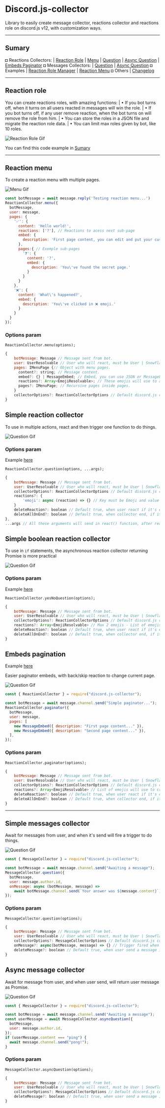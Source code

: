 # Discord.js-collector

Library to easily create message collector, reactions collector and reactions role on discord.js v12, with customization ways.

---

## Sumary
◘ Reactions Collectors:
| [Reaction Role](#reaction-role)
| [Menu](#reaction-menu)
| [Question](#simple-reaction-collector)
| [Async Question](#simple-boolean-reaction-collector)
| [Embeds Paginator](#embeds-pagination)
◘ Messages Collectors:
| [Question](#simple-messages-collector)
| [Async Question](#async-message-collector)
◘ Examples
| [Reaction Role Manager](./examples/reaction-role-manager/basic.js)
| [Reaction Menu](./examples/reaction-collector/menu.js)
◘ Others
| [Changelog](CHANGELOG.md)

---

## Reaction role

You can create reactions roles, with amazing functions:
| • If you bot turns off, when it turns on all users reacted in messages will win the role.
| • If you bot turns off, if any user remove reaction, when the bot turns on will remove the role from him.
| • You can store the roles in a JSON file and migrate the reaction role data.
| • You can limit max roles given by bot, like 10 roles.

![Reaction Role Gif](./assets/reactionRoles.gif)

You can find this code example in [Sumary](#sumary)

---

## Reaction menu

To create a reaction menu with multiple pages.

![Menu Gif](./assets/reactMenu.gif)

```js
const botMessage = await message.reply('Testing reaction menu...')
ReactionCollector.menu({
  botMessage,
  user: message,
  pages: {
    '✅': {
      content: 'Hello world!',
      reactions: ['?'], // Reactions to acess next sub-page
      embed: {
        description: 'First page content, you can edit and put your custom embed.'
      },
      pages:{ // Exemple sub-pages
        '❓': {
          content: '?',
          embed: {
            description: 'You\'ve found the secret page.'
          }
        }
      }
    },
    '❌': {
      content: 'What\'s happened?',
      embed: {
        description: 'You\'ve clicked in ❌ emoji.'
      }
    }
  }
});
```

### Options param

`ReactionCollector.menu(options);`

```js
{
    botMessage: Message // Message sent from bot.
    user: UserResolvable // User who will react, must be User | Snowflake | Message | GuildMember.
    pages: IMenuPage {// Object with menu pages.
      content?: string; // Message content.
      embed?: {} | MessageEmbed; // Embed, you can use JSON or MessageEmbed.
      reactions?: Array<EmojiResolvable>; // These emojis will use to acess next subpages.
      pages?: IMenuPage; // Recursive pages inside pages.
    } 
    collectorOptions?: ReactionCollectorOptions // Default discord.js collector options.
}
```

## Simple reaction collector

To use in multiple actions, react and then trigger one function to do things.

![Question Gif](./assets/reactQuestion.gif)

### Options param
Example [here](./examples/reaction-collector/question.js)

`ReactionCollector.question(options, ...args);`

```js
{
    botMessage: Message // Message sent from bot.
    user: UserResolvable // User who will react, must be User | Snowflake | Message | GuildMember.
    collectorOptions?: ReactionCollectorOptions // Default discord.js collector options.
    reactions?: {
        'emoji': async (reaction) => {} // Key must be Emoji and value one funcion with MessageReaction param. When user react, will trigger this funcion.
    }
    deleteReaction?: boolean // Default true, when user react if it's enabled will remove user reaction.
    deleteAllOnEnd?: boolean // Default true, when collector end, if it's enabled will remove all reactions in botMessage.
},
...args // All these arguments will send in react() function, after reaction param.
```

## Simple boolean reaction collector

To use in `if` statements, the asynchronous reaction collector returning Promise <boolean> is more practical

![Question Gif](./assets/reactYesNoQuestion.gif)

### Options param
Example [here](./examples/reaction-collector/yesNoQuestion.js)

`ReactionCollector.yesNoQuestion(options);`

```js
{
    botMessage: Message // Message sent from bot.
    user: UserResolvable // User who will react, must be User | Snowflake | Message | GuildMember.
    collectorOptions?: ReactionCollectorOptions // Default discord.js collector options.
    reactions?: Array<EmojiResolvable> // Max 2 emojis - List of emojis will use to create reaction question.
    deleteReaction?: boolean // Default true, when user react if it's enabled will remove user reaction.
    deleteAllOnEnd?: boolean // Default true, when collector end, if it's enabled will remove all reactions in botMessage.
}
```

## Embeds pagination
Example [here](./examples/reaction-collector/paginator.js)

Easier paginator embeds, with back/skip reaction to change current page.

![Question Gif](./assets/reactPaginator.gif)

```js
const { ReactionCollector } = require("discord.js-collector");

const botMessage = await message.channel.send("Simple paginator...");
ReactionCollector.paginator({
  botMessage,
  user: message,
  pages: [
    new MessageEmbed({ description: "First page content..." }),
    new MessageEmbed({ description: "Second page content..." }),
  ],
});
```

### Options param

`ReactionCollector.paginator(options);`

```js
{
    botMessage: Message // Message sent from bot.
    user: UserResolvable // User who will react, must be User | Snowflake | Message | GuildMember.
    collectorOptions?: ReactionCollectorOptions // Default discord.js collector options.
    reactions?: Array<EmojiResolvable> // List of emojis will use to create reaction question. First emoji will be use to back page, second to skip page.
    deleteReaction?: boolean // Default true, when user react if it's enabled will remove user reaction.
    deleteAllOnEnd?: boolean // Default true, when collector end, if it's enabled will remove all reactions in botMessage.
}
```

---

## Simple messages collector

Await for messages from user, and when it's send will fire a trigger to do things.

![Question Gif](./assets/messageQuestion.gif)

```js
const { MessageCollector } = require("discord.js-collector");

const botMessage = await message.channel.send("Awaiting a message");
MessageCollector.question({
  botMessage,
  user: message.author.id,
  onMessage: async (botMessage, message) =>
    await botMessage.channel.send(`Your answer was ${message.content}`),
});
```

### Options param

`MessageCollector.question(options);`

```js
{
    botMessage: Message // Message sent from bot.
    user: UserResolvable // User who will react, must be User | Snowflake | Message | GuildMember.
    collectorOptions?: MessageCollectorOptions // Default discord.js collector options.
    onMessage?: async(botMessage, message) => {} // Trigger fired when user send a message.
    deleteMessage?: boolean // Default true, when user send a message if it's enabled will delete it.
}
```

## Async message collector

Await for message from user, and when user send, will return user message as Promise<Message>.

![Question Gif](./assets/messageAsyncQuestion.gif)

```js
const { MessageCollector } = require("discord.js-collector");

const botMessage = await message.channel.send("Awaiting a message");
const userMessage = await MessageCollector.asyncQuestion({
  botMessage,
  user: message.author.id,
});
if (userMessage.content === "ping") {
  await message.channel.send("pong!");
}
```

### Options param

`MessageCollector.asyncQuestion(options);`

```js
{
    botMessage: Message // Message sent from bot.
    user: UserResolvable // User who will react, must be User | Snowflake | Message | GuildMember.
    collectorOptions?: MessageCollectorOptions // Default discord.js collector options.
    deleteMessage?: boolean // Default true, when user send a message if it's enabled will delete it.
}
```
